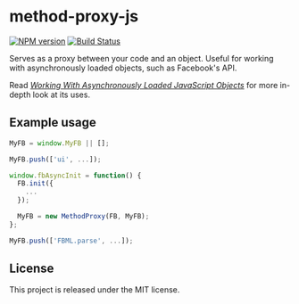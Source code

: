 # method-proxy-js

[![NPM version](https://badge.fury.io/js/method-proxy-js.png)](http://badge.fury.io/js/method-proxy-js)
[![Build Status](https://travis-ci.org/causes/method-proxy-js.png)](https://travis-ci.org/causes/method-proxy-js)

Serves as a proxy between your code and an object. Useful for working with
asynchronously loaded objects, such as Facebook's API.

Read <cite>[Working With Asynchronously Loaded JavaScript Objects][blog]</cite>
for more in-depth look at its uses.

[blog]: http://causes.github.io/blog/2013/05/28/working-with-asynchronously-loaded-javascript-objects/

## Example usage

```javascript
MyFB = window.MyFB || [];

MyFB.push(['ui', ...]);

window.fbAsyncInit = function() {
  FB.init({
    ...
  });

  MyFB = new MethodProxy(FB, MyFB);
};

MyFB.push(['FBML.parse', ...]);
```

## License

This project is released under the MIT license.
